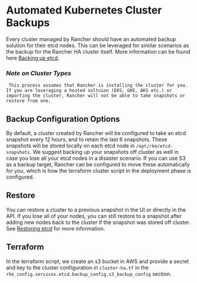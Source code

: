 # Automated Kubernetes Cluster Backups

Every cluster managed by Rancher should have an automated backup solution for their etcd nodes.  This can be leveraged for similar scenarios as the backup for the Rancher HA cluster itself.  More information can be found here [Backing up etcd](https://rancher.com/docs/rancher/v2.x/en/cluster-admin/backing-up-etcd/).

### _Note on Cluster Types_
     This process assumes that Rancher is installing the cluster for you.  If you are leveraging a hosted soltuion (EKS, GKE, AKS etc.) or importing the cluster, Rancher will not be able to take snapshots or restore from one.

## Backup Configuration Options

By default, a cluster created by Rancher will be configured to take an etcd snapshot every 12 hours, and to retain the last 6 snapshots.  These snapshots will be stored locally on each etcd node in `/opt/rke/etcd-snapshots`.  We suggest backing up your snapshots off cluster as well in case you lose all your etcd nodes in a disaster scenario.  If you can use S3 as a backup target, Rancher can be configured to move these automatically for you, which is how the terraform cluster script in the deployment phase is configured.

## Restore

You can restore a cluster to a previous snapshot in the UI or directly in the API.  If you lose all of your nodes, you can still restore to a snapshot after adding new nodes back to the cluster if the snapshot was stored off cluster. See [Restoring etcd](https://rancher.com/docs/rancher/v2.x/en/cluster-admin/restoring-etcd/) for more information.

## Terraform

In the terraform script, we create an s3 bucket in AWS and provide a secret and key to the cluster configuration in `cluster-ha.tf` in the `rke_config.services.etcd.backup_config.s3_backup_config` section.

